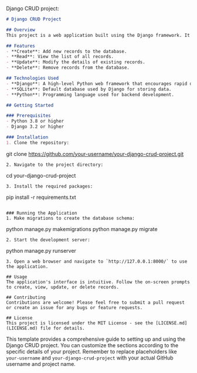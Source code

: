Django CRUD project:

```markdown
# Django CRUD Project

## Overview
This project is a web application built using the Django framework. It implements the basic Create, Read, Update, and Delete (CRUD) functionality using Python. The application allows users to manage records in a database through a user-friendly interface.

## Features
- **Create**: Add new records to the database.
- **Read**: View the list of all records.
- **Update**: Modify the details of existing records.
- **Delete**: Remove records from the database.

## Technologies Used
- **Django**: A high-level Python web framework that encourages rapid development and clean, pragmatic design.
- **SQLite**: Default database used by Django for storing data.
- **Python**: Programming language used for backend development.

## Getting Started

### Prerequisites
- Python 3.8 or higher
- Django 3.2 or higher

### Installation
1. Clone the repository:
   ```
   git clone https://github.com/your-username/your-django-crud-project.git
   ```
2. Navigate to the project directory:
   ```
   cd your-django-crud-project
   ```
3. Install the required packages:
   ```
   pip install -r requirements.txt
   ```

### Running the Application
1. Make migrations to create the database schema:
   ```
   python manage.py makemigrations
   python manage.py migrate
   ```
2. Start the development server:
   ```
   python manage.py runserver
   ```
3. Open a web browser and navigate to `http://127.0.0.1:8000/` to use the application.

## Usage
The application's interface is intuitive. Follow the on-screen prompts to create, view, update, or delete records.

## Contributing
Contributions are welcome! Please feel free to submit a pull request or create an issue for any bugs or feature requests.

## License
This project is licensed under the MIT License - see the [LICENSE.md](LICENSE.md) file for details.
```

This template provides a comprehensive guide to setting up and using the Django CRUD project. You can customize the sections according to the specific details of your project. 
Remember to replace placeholders like `your-username` and `your-django-crud-project` with your actual GitHub username and project name.
